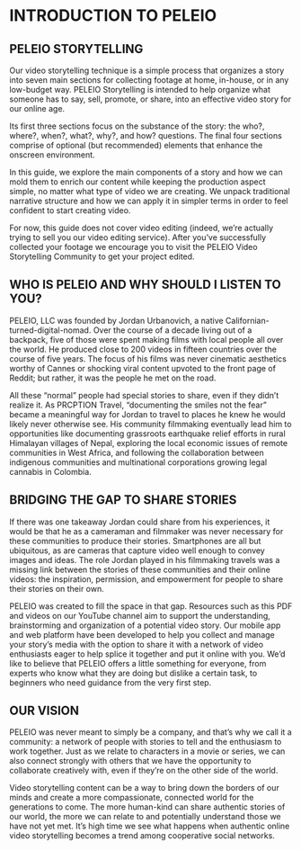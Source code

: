 # INTRODUCTION TO PELEIO

## PELEIO STORYTELLING
Our video storytelling technique is a simple process that organizes a story into seven main sections for collecting footage at home, in-house, or in any low-budget way. PELEIO Storytelling is intended to help organize what someone has to say, sell, promote, or share, into an effective video story for our online age.

Its first three sections focus on the substance of the story: the who?, where?, when?, what?, why?, and how? questions. The final four sections comprise of optional (but recommended) elements that enhance the onscreen environment.

In this guide, we explore the main components of a story and how we can mold them to enrich our content while keeping the production aspect simple, no matter what type of video we are creating. We unpack traditional narrative structure and how we can apply it in simpler terms in order to feel confident to start creating video. 

For now, this guide does not cover video editing (indeed, we’re actually trying to sell you our video editing service). After you’ve successfully collected your footage we encourage you to visit the PELEIO Video Storytelling Community to get your project edited.

## WHO IS PELEIO AND WHY SHOULD I LISTEN TO YOU?
PELEIO, LLC was founded by Jordan Urbanovich, a native Californian-turned-digital-nomad. Over the course of a decade living out of a backpack, five of those were spent making films with local people all over the world. He produced close to 200 videos in fifteen countries over the course of five years. The focus of his films was never cinematic aesthetics worthy of Cannes or shocking viral content upvoted to the front page of Reddit; but rather, it was the people he met on the road. 

All these “normal” people had special stories to share, even if they didn’t realize it. As PRCPTION Travel, “documenting the smiles not the fear” became a meaningful way for Jordan to travel to places he knew he would likely never otherwise see. His community filmmaking eventually lead him to opportunities like documenting grassroots earthquake relief efforts in rural Himalayan villages of Nepal, exploring the local economic issues of remote communities in West Africa, and following the collaboration between indigenous communities and multinational corporations growing legal cannabis in Colombia.

## BRIDGING THE GAP TO SHARE STORIES
If there was one takeaway Jordan could share from his experiences, it would be that he as a cameraman and filmmaker was never necessary for these communities to produce their stories. Smartphones are all but ubiquitous, as are cameras that capture video well enough to convey images and ideas. The role Jordan played in his filmmaking travels was a missing link between the stories of these communities and their online videos: the inspiration, permission, and empowerment for people to share their stories on their own.

PELEIO was created to fill the space in that gap. Resources such as this PDF and videos on our YouTube channel aim to support the understanding, brainstorming and organization of a potential video story. Our mobile app and web platform have been developed to help you   collect and manage your story’s media with the option to share it with a network of video enthusiasts eager to help splice it together and put it online with you. We’d like to believe that PELEIO offers a little something for everyone, from experts who know what they are doing but dislike a certain task, to beginners who need guidance from the very first step.

## OUR VISION
PELEIO was never meant to simply be a company, and that’s why we call it a community: a network of people with stories to tell and the enthusiasm to work together. Just as we relate to characters in a movie or series, we can also connect strongly with others that we have the opportunity to collaborate creatively with, even if they’re on the other side of the world.

Video storytelling content can be a way to bring down the borders of our minds and create a more compassionate, connected world for the generations to come. The more human-kind can share authentic stories of our world, the more we can relate to and potentially understand those we have not yet met. It’s high time we see what happens when authentic online video storytelling becomes a trend among cooperative social networks.
